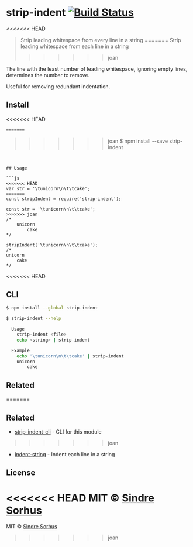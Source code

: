# strip-indent [![Build Status](https://travis-ci.org/sindresorhus/strip-indent.svg?branch=master)](https://travis-ci.org/sindresorhus/strip-indent)

<<<<<<< HEAD
> Strip leading whitespace from every line in a string
=======
> Strip leading whitespace from each line in a string
>>>>>>> joan

The line with the least number of leading whitespace, ignoring empty lines, determines the number to remove.

Useful for removing redundant indentation.


## Install

<<<<<<< HEAD
```sh
=======
```
>>>>>>> joan
$ npm install --save strip-indent
```


## Usage

```js
<<<<<<< HEAD
var str = '\tunicorn\n\t\tcake';
=======
const stripIndent = require('strip-indent');

const str = '\tunicorn\n\t\tcake';
>>>>>>> joan
/*
	unicorn
		cake
*/

stripIndent('\tunicorn\n\t\tcake');
/*
unicorn
	cake
*/
```


<<<<<<< HEAD
## CLI

```sh
$ npm install --global strip-indent
```

```sh
$ strip-indent --help

  Usage
    strip-indent <file>
    echo <string> | strip-indent

  Example
    echo '\tunicorn\n\t\tcake' | strip-indent
    unicorn
    	cake
```


## Related

=======
## Related

- [strip-indent-cli](https://github.com/sindresorhus/strip-indent-cli) - CLI for this module
>>>>>>> joan
- [indent-string](https://github.com/sindresorhus/indent-string) - Indent each line in a string


## License

<<<<<<< HEAD
MIT © [Sindre Sorhus](http://sindresorhus.com)
=======
MIT © [Sindre Sorhus](https://sindresorhus.com)
>>>>>>> joan
